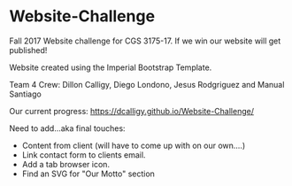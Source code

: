# Website-Challenge
Fall 2017 Website challenge for CGS 3175-17. If we win our website will get published!

Website created using the Imperial Bootstrap Template. 

Team 4 Crew: Dillon Calligy, Diego Londono, Jesus Rodgriguez and Manual Santiago 

Our current progress: https://dcalligy.github.io/Website-Challenge/

Need to add...aka final touches:
- Content from client (will have to come up with on our own....)
- Link contact form to clients email.
- Add a tab browser icon.
- Find an SVG for "Our Motto" section
